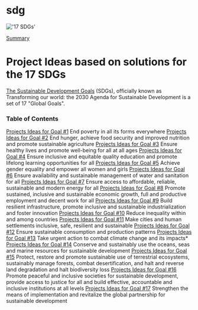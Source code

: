 # sdg
!['17 SDGs'](http://asymmetrica.net/wp-content/uploads/2015/09/Screen-Shot-2015-09-29-at-8.50.49-AM.png)

[Summary](http://blog.movingworlds.org/wp-content/uploads/2015/08/17-Sustainable-development-goals-summary-small.png)

Project Ideas based on solutions for the 17 SDGs
==

[The Sustainable Development Goals](https://en.wikipedia.org/wiki/Sustainable_Development_Goals) (SDGs), officially known as Transforming our world: the 2030 Agenda for Sustainable Development is a set of 17 "Global Goals". 

### Table of Contents

[Projects Ideas for Goal #1](#) End poverty in all its forms everywhere
[Projects Ideas for Goal #2](#) End hunger, achieve food security and improved nutrition and promote sustainable agriculture
[Projects Ideas for Goal #3](#) 	Ensure healthy lives and promote well-being for all at all ages
[Projects Ideas for Goal #4](#) 	Ensure inclusive and equitable quality education and promote lifelong learning opportunities for all
[Projects Ideas for Goal #5](#) 	Achieve gender equality and empower all women and girls
[Projects Ideas for Goal #6](#) 	Ensure availability and sustainable management of water and sanitation for all
[Projects Ideas for Goal #7](#) 	Ensure access to affordable, reliable, sustainable and modern energy for all
[Projects Ideas for Goal #8](#) 	Promote sustained, inclusive and sustainable economic growth, full and productive employment and decent work for all
[Projects Ideas for Goal #9](#) 	Build resilient infrastructure, promote inclusive and sustainable industrialization and foster innovation
[Projects Ideas for Goal #10](#) 	Reduce inequality within and among countries
[Projects Ideas for Goal #11](#) 	Make cities and human settlements inclusive, safe, resilient and sustainable
[Projects Ideas for Goal #12](#) 	Ensure sustainable consumption and production patterns
[Projects Ideas for Goal #13](#) 	Take urgent action to combat climate change and its impacts*
[Projects Ideas for Goal #14](#) 	Conserve and sustainably use the oceans, seas and marine resources for sustainable development
[Projects Ideas for Goal #15](#) 	Protect, restore and promote sustainable use of terrestrial ecosystems, sustainably manage forests, combat desertification, and halt and reverse land degradation and halt biodiversity loss
[Projects Ideas for Goal #16](#) 	Promote peaceful and inclusive societies for sustainable development, provide access to justice for all and build effective, accountable and inclusive institutions at all levels
[Projects Ideas for Goal #17](#) 	Strengthen the means of implementation and revitalize the global partnership for sustainable development